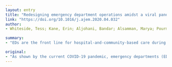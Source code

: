 ```yaml
---
layout: entry
title: "Redesigning emergency department operations amidst a viral pandemic"
link: "https://doi.org/10.1016/j.ajem.2020.04.032"
author:
- Whiteside, Tess; Kane, Erin; Aljohani, Bandar; Alsamman, Marya; Pourmand, Ali

summary:
- "EDs are the front line for hospital-and-community-based care during viral respiratory disease outbreaks. This paper addresses ways to adapt departmental operations to better manage in times of elevated disease burden. Using experience from past outbreaks and the current COVID-19 pandemic, we advise strategies to increase surge capacity and limit patient inflow. Triage should identify and geographically cohort symptomatic patients within a designated unit to limit exposure early in an outbreak."

original:
- "As shown by the current COVID-19 pandemic, emergency departments (ED) are the front line for hospital-and-community-based care during viral respiratory disease outbreaks. As such, EDs must be able to reorganize and reformat operations to meet the changing needs and staggering patient volume. This paper addresses ways to adapt departmental operations to better manage in times of elevated disease burden, specifically identifying areas of intervention to help limit crowding and spread. Using experience from past outbreaks and the current COVID-19 pandemic, we advise strategies to increase surge capacity and limit patient inflow. Triage should identify and geographically cohort symptomatic patients within a designated unit to limit exposure early in an outbreak. Screening and PPE guidelines for both patient and staff should be followed closely, as determined by hospital administration and the CDC. Equipment needs are also greatly affected in an outbreak; we emphasis portable radiographic equipment to limit transport, and an upstocking of certain medications, respiratory supplies, and PPE."
---
```


